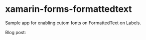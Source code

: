 # xamarin-forms-formattedtext
Sample app for enabling cutom fonts on FormattedText on Labels.

Blog post: 
